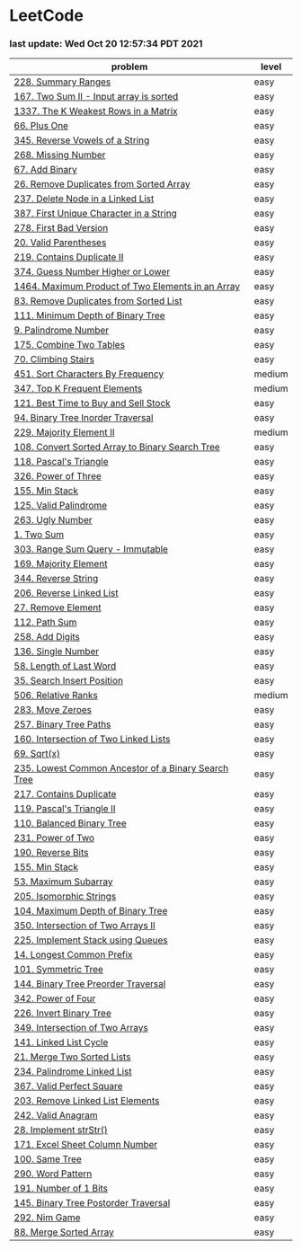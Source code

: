 # LeetCode 
### last update: Wed Oct 20 12:57:34 PDT 2021
| problem | level|
|-|-|
| [ 228. Summary Ranges ](./summary-ranges/README.md) |  easy |
| [ 167. Two Sum II - Input array is sorted ](./two-sum-ii-input-array-is-sorted/README.md) |  easy |
| [ 1337. The K Weakest Rows in a Matrix ](./the-k-weakest-rows-in-a-matrix/README.md) |  easy |
| [ 66. Plus One ](./plus-one/README.md) |  easy |
| [ 345. Reverse Vowels of a String ](./reverse-vowels-of-a-string/README.md) |  easy |
| [ 268. Missing Number ](./missing-number/README.md) |  easy |
| [ 67. Add Binary ](./add-binary/README.md) |  easy |
| [ 26. Remove Duplicates from Sorted Array ](./remove-duplicates-from-sorted-array/README.md) |  easy |
| [ 237. Delete Node in a Linked List ](./delete-node-in-a-linked-list/README.md) |  easy |
| [ 387. First Unique Character in a String ](./first-unique-character-in-a-string/README.md) |  easy |
| [ 278. First Bad Version ](./first-bad-version/README.md) |  easy |
| [ 20. Valid Parentheses ](./valid-parentheses/README.md) |  easy |
| [ 219. Contains Duplicate II ](./contains-duplicate-ii/README.md) |  easy |
| [ 374. Guess Number Higher or Lower ](./guess-number-higher-or-lower/README.md) |  easy |
| [ 1464. Maximum Product of Two Elements in an Array ](./maximum-product-of-two-elements-in-an-array/README.md) |  easy |
| [ 83. Remove Duplicates from Sorted List ](./remove-duplicates-from-sorted-list/README.md) |  easy |
| [ 111. Minimum Depth of Binary Tree ](./minimum-depth-of-binary-tree/README.md) |  easy |
| [ 9. Palindrome Number ](./palindrome-number/README.md) |  easy |
| [ 175. Combine Two Tables ](./combine-two-tables/README.md) |  easy |
| [ 70. Climbing Stairs ](./climbing-stairs/README.md) |  easy |
| [ 451. Sort Characters By Frequency ](./sort-characters-by-frequency/README.md) |  medium |
| [ 347. Top K Frequent Elements ](./top-k-frequent-elements/README.md) |  medium |
| [ 121. Best Time to Buy and Sell Stock ](./best-time-to-buy-and-sell-stock/README.md) |  easy |
| [ 94. Binary Tree Inorder Traversal ](./binary-tree-inorder-traversal/README.md) |  easy |
| [ 229. Majority Element II ](./majority-element-ii/README.md) |  medium |
| [ 108. Convert Sorted Array to Binary Search Tree ](./convert-sorted-array-to-binary-search-tree/README.md) |  easy |
| [ 118. Pascal's Triangle ](./pascals-triangle/README.md) |  easy |
| [ 326. Power of Three ](./power-of-three/README.md) |  easy |
| [ 155. Min Stack ](./min-stack/README.md) |  easy |
| [ 125. Valid Palindrome ](./valid-palindrome/README.md) |  easy |
| [ 263. Ugly Number ](./ugly-number/README.md) |  easy |
| [ 1. Two Sum ](./two-sum/README.md) |  easy |
| [ 303. Range Sum Query - Immutable ](./range-sum-query-immutable/README.md) |  easy |
| [ 169. Majority Element ](./majority-element/README.md) |  easy |
| [ 344. Reverse String ](./reverse-string/README.md) |  easy |
| [ 206. Reverse Linked List ](./reverse-linked-list/README.md) |  easy |
| [ 27. Remove Element ](./remove-element/README.md) |  easy |
| [ 112. Path Sum ](./path-sum/README.md) |  easy |
| [ 258. Add Digits ](./add-digits/README.md) |  easy |
| [ 136. Single Number ](./single-number/README.md) |  easy |
| [ 58. Length of Last Word ](./length-of-last-word/README.md) |  easy |
| [ 35. Search Insert Position ](./search-insert-position/README.md) |  easy |
| [ 506. Relative Ranks ](./relative-ranks/README.md) |  medium |
| [ 283. Move Zeroes ](./move-zeroes/README.md) |  easy |
| [ 257. Binary Tree Paths ](./binary-tree-paths/README.md) |  easy |
| [ 160. Intersection of Two Linked Lists ](./intersection-of-two-linked-lists/README.md) |  easy |
| [ 69. Sqrt(x) ](./sqrtx/README.md) |  easy |
| [ 235. Lowest Common Ancestor of a Binary Search Tree ](./lowest-common-ancestor-of-a-binary-search-tree/README.md) |  easy |
| [ 217. Contains Duplicate ](./contains-duplicate/README.md) |  easy |
| [ 119. Pascal's Triangle II ](./pascals-triangle-ii/README.md) |  easy |
| [ 110. Balanced Binary Tree ](./balanced-binary-tree/README.md) |  easy |
| [ 231. Power of Two ](./power-of-two/README.md) |  easy |
| [ 190. Reverse Bits ](./reverse-bits/README.md) |  easy |
| [ 155. Min Stack ](./excel-sheet-column-title/README.md) |  easy |
| [ 53. Maximum Subarray ](./maximum-subarray/README.md) |  easy |
| [ 205. Isomorphic Strings ](./isomorphic-strings/README.md) |  easy |
| [ 104. Maximum Depth of Binary Tree ](./maximum-depth-of-binary-tree/README.md) |  easy |
| [ 350. Intersection of Two Arrays II ](./intersection-of-two-arrays-ii/README.md) |  easy |
| [ 225. Implement Stack using Queues ](./implement-stack-using-queues/README.md) |  easy |
| [ 14. Longest Common Prefix ](./longest-common-prefix/README.md) |  easy |
| [ 101. Symmetric Tree ](./symmetric-tree/README.md) |  easy |
| [ 144. Binary Tree Preorder Traversal ](./binary-tree-preorder-traversal/README.md) |  easy |
| [ 342. Power of Four ](./power-of-four/README.md) |  easy |
| [ 226. Invert Binary Tree ](./invert-binary-tree/README.md) |  easy |
| [ 349. Intersection of Two Arrays ](./intersection-of-two-arrays/README.md) |  easy |
| [ 141. Linked List Cycle ](./linked-list-cycle/README.md) |  easy |
| [ 21. Merge Two Sorted Lists ](./merge-two-sorted-lists/README.md) |  easy |
| [ 234. Palindrome Linked List ](./palindrome-linked-list/README.md) |  easy |
| [ 367. Valid Perfect Square ](./valid-perfect-square/README.md) |  easy |
| [ 203. Remove Linked List Elements ](./remove-linked-list-elements/README.md) |  easy |
| [ 242. Valid Anagram ](./valid-anagram/README.md) |  easy |
| [ 28. Implement strStr() ](./implement-strstr/README.md) |  easy |
| [ 171. Excel Sheet Column Number ](./excel-sheet-column-number/README.md) |  easy |
| [ 100. Same Tree ](./same-tree/README.md) |  easy |
| [ 290. Word Pattern ](./word-pattern/README.md) |  easy |
| [ 191. Number of 1 Bits ](./number-of-1-bits/README.md) |  easy |
| [ 145. Binary Tree Postorder Traversal ](./binary-tree-postorder-traversal/README.md) |  easy |
| [ 292. Nim Game ](./nim-game/README.md) |  easy |
| [ 88. Merge Sorted Array ](./merge-sorted-array/README.md) |  easy |
